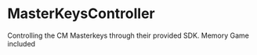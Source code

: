 # MasterKeysController
Controlling the CM Masterkeys through their provided SDK. Memory Game included
